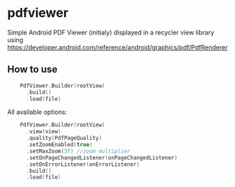 # pdfviewer
Simple Android PDF Viewer (initialy) displayed in a recycler view library using https://developer.android.com/reference/android/graphics/pdf/PdfRenderer 


## How to use

``` kotlin
    PdfViewer.Builder(rootView)
      .build()
      .load(file)
```

   All available options:
``` kotlin
    PdfViewer.Builder(rootView)
      .view(view)
      .quality(PdfPageQuality)
      .setZoomEnabled(true)
      .setMaxZoom(3f) //zoom multiplier
      .setOnPageChangedListener(onPageChangedListener)
      .setOnErrorListener(onErrorListener)
      .build()
      .load(file)
```

